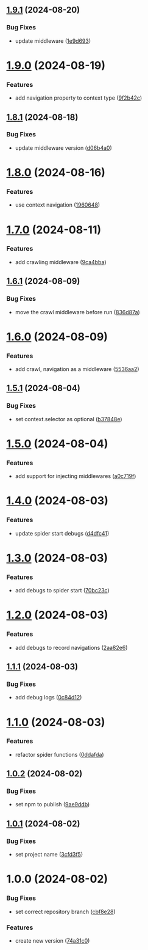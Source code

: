 ## [1.9.1](https://github.com/hive-o/spider/compare/spider-v1.9.0...spider-v1.9.1) (2024-08-20)


### Bug Fixes

* update middleware ([1e9d693](https://github.com/hive-o/spider/commit/1e9d69314fc2326703b2493ae855ec66b84bbdb1))

# [1.9.0](https://github.com/hive-o/spider/compare/spider-v1.8.1...spider-v1.9.0) (2024-08-19)


### Features

* add navigation property to context type ([9f2b42c](https://github.com/hive-o/spider/commit/9f2b42c3962a8dc2f1c2f43835cdacf31d02a40a))

## [1.8.1](https://github.com/hive-o/spider/compare/spider-v1.8.0...spider-v1.8.1) (2024-08-18)


### Bug Fixes

* update middleware version ([d06b4a0](https://github.com/hive-o/spider/commit/d06b4a0937e04e8d6b45e2ba857010df66b709a7))

# [1.8.0](https://github.com/hive-o/spider/compare/spider-v1.7.0...spider-v1.8.0) (2024-08-16)


### Features

* use context navigation ([1960648](https://github.com/hive-o/spider/commit/19606480842bb3b5075778a2d305cb0a080c82f4))

# [1.7.0](https://github.com/hive-o/spider/compare/spider-v1.6.1...spider-v1.7.0) (2024-08-11)


### Features

* add crawling middleware ([9ca4bba](https://github.com/hive-o/spider/commit/9ca4bbadf4109ea6ab149626e94e812934d0b38f))

## [1.6.1](https://github.com/hive-o/spider/compare/spider-v1.6.0...spider-v1.6.1) (2024-08-09)


### Bug Fixes

* move the crawl middleware before run ([836d87a](https://github.com/hive-o/spider/commit/836d87ad872971dabdce71c4873654a0d56c9c4d))

# [1.6.0](https://github.com/hive-o/spider/compare/spider-v1.5.1...spider-v1.6.0) (2024-08-09)


### Features

* add crawl, navigation as a middleware ([5536aa2](https://github.com/hive-o/spider/commit/5536aa25e465c955ff74bd9554460c5c7a8fc5d0))

## [1.5.1](https://github.com/hive-o/spider/compare/spider-v1.5.0...spider-v1.5.1) (2024-08-04)


### Bug Fixes

* set context.selector as optional ([b37848e](https://github.com/hive-o/spider/commit/b37848ed8f2c14bb08fdff1adf93784731c32870))

# [1.5.0](https://github.com/hive-o/spider/compare/spider-v1.4.0...spider-v1.5.0) (2024-08-04)


### Features

* add support for injecting middlewares ([a0c719f](https://github.com/hive-o/spider/commit/a0c719fc0589925260413a0f5f36af92d861b175))

# [1.4.0](https://github.com/hive-o/spider/compare/spider-v1.3.0...spider-v1.4.0) (2024-08-03)


### Features

* update spider start debugs ([d4dfc41](https://github.com/hive-o/spider/commit/d4dfc41e72a62b05a218da7685a393800295d4a8))

# [1.3.0](https://github.com/hive-o/spider/compare/spider-v1.2.0...spider-v1.3.0) (2024-08-03)


### Features

* add debugs to spider start ([70bc23c](https://github.com/hive-o/spider/commit/70bc23c88b17792113a5038e0b60e9cb63590b76))

# [1.2.0](https://github.com/hive-o/spider/compare/spider-v1.1.1...spider-v1.2.0) (2024-08-03)


### Features

* add debugs to record navigations ([2aa82e6](https://github.com/hive-o/spider/commit/2aa82e65031724e7fba5e3cb8c11965196455984))

## [1.1.1](https://github.com/hive-o/spider/compare/spider-v1.1.0...spider-v1.1.1) (2024-08-03)


### Bug Fixes

* add debug logs ([0c84d12](https://github.com/hive-o/spider/commit/0c84d1244203f3ec3f4a683bcb7bb0645c76fc61))

# [1.1.0](https://github.com/hive-o/spider/compare/spider-v1.0.2...spider-v1.1.0) (2024-08-03)


### Features

* refactor spider functions ([0ddafda](https://github.com/hive-o/spider/commit/0ddafdaf179e6651f40c6c0ce00a1a61fdf0f18a))

## [1.0.2](https://github.com/hive-o/spider/compare/spider-v1.0.1...spider-v1.0.2) (2024-08-02)


### Bug Fixes

* set npm to publish ([9ae9ddb](https://github.com/hive-o/spider/commit/9ae9ddb9873d3138e43300a96fd1119fb60a188c))

## [1.0.1](https://github.com/hive-o/spider/compare/spider-v1.0.0...spider-v1.0.1) (2024-08-02)


### Bug Fixes

* set project name ([3cfd3f5](https://github.com/hive-o/spider/commit/3cfd3f567fa31320060b4e61eb4ff051e62d2940))

# 1.0.0 (2024-08-02)


### Bug Fixes

* set correct repository branch ([cbf8e28](https://github.com/hive-o/spider/commit/cbf8e28a7b92f09c0f148c69cc438d2c06d9b7a3))


### Features

* create new version ([74a31c0](https://github.com/hive-o/spider/commit/74a31c0a8b9b7ea9c6238b6425eb231b5db0155c))
